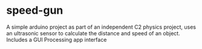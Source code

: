 # speed-gun
A simple arduino project as part of an independent C2 physics project, uses an ultrasonic sensor to calculate the distance and speed of an object. Includes a GUI Processing app interface
